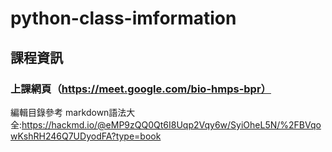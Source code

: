 # python-class-imformation
## 課程資訊
### 上課網頁（https://meet.google.com/bio-hmps-bpr）

編輯目錄參考 markdown語法大全:https://hackmd.io/@eMP9zQQ0Qt6I8Uqp2Vqy6w/SyiOheL5N/%2FBVqowKshRH246Q7UDyodFA?type=book

